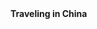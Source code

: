 <!DOCTYPE html>
<html>
  <head>
    <tital><strong>Traveling in China</strong></taital>
  </head>
</html>
